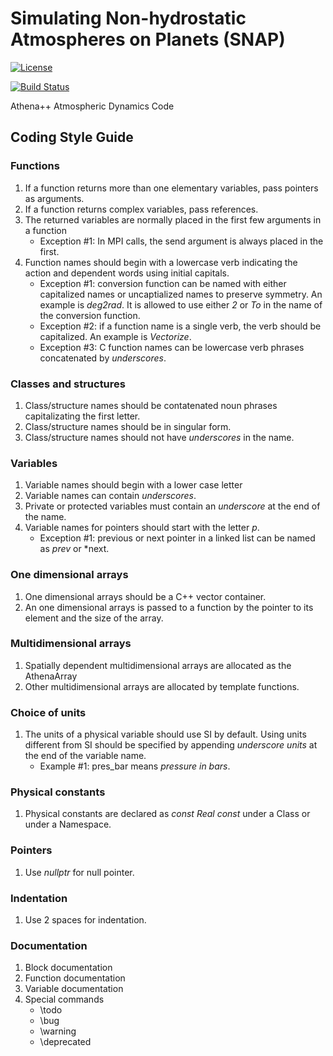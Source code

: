 # Simulating Non-hydrostatic Atmospheres on Planets (SNAP)
<!-- Jenkins Status Badge in Markdown (with view), unprotected, flat style -->
<!-- In general, need to be on Princeton VPN, logged into Princeton CAS, with ViewStatus access to Jenkins instance to click on unprotected Build Status Badge, but server is configured to whitelist GitHub -->
[![License](https://img.shields.io/badge/License-BSD%203--Clause-blue.svg)](https://opensource.org/licenses/BSD-3-Clause)
<!--[![Build Status](https://travis-ci.com/luminoctum/athena19-dev.svg?token=AfxC7sH2UkyrrtpsBrob&branch=dev)](https://travis-ci.com/luminoctum/athena19-dev) -->
[![Build Status](https://github.com/luminoctum/athena19-dev/actions/workflows/autotest.yml/badge.svg)](https://github.com/luminoctum/athena19-dev/actions/workflows/autotest.yml)

<!--[![Public GitHub  issues](https://img.shields.io/github/issues/PrincetonUniversity/athena-public-version.svg)](https://github.com/PrincetonUniversity/athena-public-version/issues)
[![Public GitHub pull requests](https://img.shields.io/github/issues-pr/PrincetonUniversity/athena-public-version.svg)](https://github.com/PrincetonUniversity/athena-public-version/pulls) -->

Athena++ Atmospheric Dynamics Code

## Coding Style Guide 
### Functions
1. If a function returns more than one elementary variables, pass pointers as arguments.
1. If a function returns complex variables, pass references.
1. The returned variables are normally placed in the first few arguments in a function
   - Exception #1: In MPI calls, the send argument is always placed in the first.
1. Function names should begin with a lowercase verb indicating the action and dependent
   words using initial capitals.
   - Exception #1: conversion function can be named with either capitalized names or
     uncaptialized names to preserve symmetry. An example is *deg2rad*. It is allowed to
     use either *2* or *To* in the name of the conversion function.
   - Exception #2: if a function name is a single verb, the verb should be
     capitalized. An example is *Vectorize*.
   - Exception #3: C function names can be lowercase verb phrases concatenated by *underscores*.

### Classes and structures
1. Class/structure names should be contatenated noun phrases capitalizating the first
   letter.
1. Class/structure names should be in singular form.
1. Class/structure names should not have *underscores* in the name.

### Variables
1. Variable names should begin with a lower case letter
1. Variable names can contain *underscores*.
1. Private or protected variables must contain an *underscore* at the end of the name.
1. Variable names for pointers should start with the letter *p*.
    - Exception #1: previous or next pointer in a linked list can be named as *prev* or
      *next.

### One dimensional arrays
1. One dimensional arrays should be a C++ vector container.
1. An one dimensional arrays is passed to a function by the pointer to its element and
   the size of the array.

### Multidimensional arrays
1. Spatially dependent multidimensional arrays are allocated as the AthenaArray
1. Other multidimensional arrays are allocated by template functions.

### Choice of units
1. The units of a physical variable should use SI by default. Using units different from SI 
  should be specified by appending *underscore units* at the end of the variable name.
   - Example #1: pres\_bar means *pressure in bars*.

### Physical constants
1. Physical constants are declared as *const Real const* under a Class or under a
   Namespace.

### Pointers
1. Use *nullptr* for null pointer.

### Indentation
1. Use 2 spaces for indentation.

### Documentation
1. Block documentation
1. Function documentation
1. Variable documentation
1. Special commands
    - \todo
    - \bug
    - \warning
    - \deprecated
